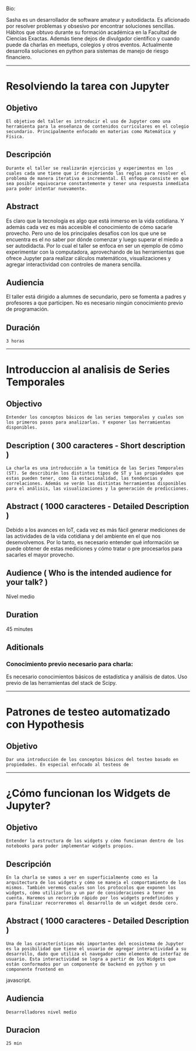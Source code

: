 Bio: 

Sasha es un desarrollador de software amateur y autodidacta. Es aficionado por resolver problemas y obsesivo por encontrar soluciones sencillas. Hábitos que obtuvo durante su formación académica en la Facultad de Ciencias Exactas. Además tiene dejos de divulgador científico y cuando puede da charlas en meetups, colegios y otros eventos. Actualmente desarrolla soluciones en python para sistemas de manejo de riesgo financiero.  

---------------------------------------------------------------------------------------
# Resolviendo la tarea con Jupyter

## Objetivo 

	El objetivo del taller es introducir el uso de Jupyter como una herramienta para la enseñanza de contenidos curriculares en el colegio secundario. Principalmente enfocado en materias como Matemática y Física. 

## Descripción 

	Durante el taller se realizarán ejercicios y experimentos en los cuales cada une tiene que ir descubriendo las reglas para resolver el problema de manera iterativa e incremental. El enfoque consiste en que sea posible equivocarse constantemente y tener una respuesta inmediata para poder intentar nuevamente. 

## Abstract 

Es claro que la tecnología es algo que está inmerso en la vida cotidiana. Y además cada vez es más accesible el conocimiento de cómo sacarle provecho. Pero uno de los principales desafíos con los que une se encuentra es el no saber por dónde comenzar y luego superar el miedo a ser autodidacta. 
Por lo cual el taller se enfoca en ser un ejemplo de cómo experimentar con la computadora, aprovechando de las herramientas que ofrece Jupyter para realizar cálculos matemáticos, visualizaciones y agregar interactividad con controles de manera sencilla.

## Audiencia

El taller está dirigido a alumnes de secundario, pero se fomenta a padres y profesores a que participen. No es necesario ningún conocimiento previo de programación.

## Duración
 	3 horas

 --------------------------------------------------------------------------------------

# Introduccion al analisis de Series Temporales

## Objectivo
	Entender los conceptos básicos de las series temporales y cuales son los primeros pasos para analizarlas. Y exponer las herramientas disponibles.

## Description ( 300 caracteres - Short description )
	La charla es una introducción a la temática de las Series Temporales (ST). Se describirán los distintos tipos de ST y las propiedades que estas pueden tener, como la estacionalidad, las tendencias y correlaciones. Además se verán las distintas herramientas disponibles para el análisis, las visualizaciones y la generación de predicciones.

## Abstract ( 1000 caracteres - Detailed Description )

Debido a los avances en IoT, cada vez es más fácil generar mediciones de las actividades de la vida cotidiana y del ambiente en el que nos desenvolvemos. Por lo tanto, es necesario entender qué información se puede obtener de estas mediciones y cómo tratar o pre procesarlos para sacarles el mayor provecho.

## Audience ( Who is the intended audience for your talk? )
Nivel medio 
## Duration 
45 minutes
## Aditionals
### Conocimiento previo necesario para charla:
 Es necesario conocimientos básicos de estadística y análisis de datos. 
 Uso previo de las herramientas del stack de Scipy.

 --------------------------------------------------------------------------------------

# Patrones de testeo automatizado con Hypothesis
## Objetivo
	Dar una introducción de los conceptos básicos del testeo basado en propiedades. En especial enfocado al testeos de 

 --------------------------------------------------------------------------------------
# ¿Cómo funcionan los Widgets de Jupyter?
## Objetivo 
	Entender la estructura de los widgets y cómo funcionan dentro de los notebooks para poder implementar widgets propios. 

## Descripción 
	En la charla se vamos a ver en superficialmente como es la arquitectura de los widgets y cómo se maneja el comportamiento de los mismos. También veremos cuales son los protocolos que exponen los widgets, cómo utilizarlos y un par de consideraciones a tener en cuenta. Haremos un recorrido rápido por los widgets predefinidos y para finalizar recorreremos el desarrollo de un widget desde cero.

## Abstract ( 1000 caracteres - Detailed Description )
	Una de las características más importantes del ecosistema de Jupyter es la posibilidad que tiene el usuario de agregar interactividad a su desarrollo, dado que utiliza el navegador como elemento de interfaz de usuario. Esta interactividad se logra a partir de los Widgets que están conformados por un componente de backend en python y un componente frontend en 
javascript. 

## Audiencia 
	Desarrolladores nivel medio 
## Duracion 
	25 min
